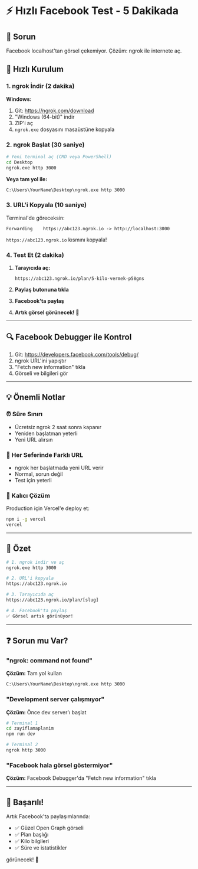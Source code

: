 # ⚡ Hızlı Facebook Test - 5 Dakikada

## 🎯 Sorun
Facebook localhost'tan görsel çekemiyor. Çözüm: ngrok ile internete aç.

## 🚀 Hızlı Kurulum

### 1. ngrok İndir (2 dakika)

**Windows:**
1. Git: https://ngrok.com/download
2. "Windows (64-bit)" indir
3. ZIP'i aç
4. `ngrok.exe` dosyasını masaüstüne kopyala

### 2. ngrok Başlat (30 saniye)

```bash
# Yeni terminal aç (CMD veya PowerShell)
cd Desktop
ngrok.exe http 3000
```

**Veya tam yol ile:**
```bash
C:\Users\YourName\Desktop\ngrok.exe http 3000
```

### 3. URL'i Kopyala (10 saniye)

Terminal'de göreceksin:
```
Forwarding    https://abc123.ngrok.io -> http://localhost:3000
```

`https://abc123.ngrok.io` kısmını kopyala!

### 4. Test Et (2 dakika)

1. **Tarayıcıda aç:**
   ```
   https://abc123.ngrok.io/plan/5-kilo-vermek-p58gns
   ```

2. **Paylaş butonuna tıkla**

3. **Facebook'ta paylaş**

4. **Artık görsel görünecek! 🎉**

---

## 🔍 Facebook Debugger ile Kontrol

1. Git: https://developers.facebook.com/tools/debug/
2. ngrok URL'ini yapıştır
3. "Fetch new information" tıkla
4. Görseli ve bilgileri gör

---

## 💡 Önemli Notlar

### ⏰ Süre Sınırı
- Ücretsiz ngrok 2 saat sonra kapanır
- Yeniden başlatman yeterli
- Yeni URL alırsın

### 🔄 Her Seferinde Farklı URL
- ngrok her başlatmada yeni URL verir
- Normal, sorun değil
- Test için yeterli

### 🚀 Kalıcı Çözüm
Production için Vercel'e deploy et:
```bash
npm i -g vercel
vercel
```

---

## 🎯 Özet

```bash
# 1. ngrok indir ve aç
ngrok.exe http 3000

# 2. URL'i kopyala
https://abc123.ngrok.io

# 3. Tarayıcıda aç
https://abc123.ngrok.io/plan/[slug]

# 4. Facebook'ta paylaş
✅ Görsel artık görünüyor!
```

---

## ❓ Sorun mu Var?

### "ngrok: command not found"
**Çözüm:** Tam yol kullan
```bash
C:\Users\YourName\Desktop\ngrok.exe http 3000
```

### "Development server çalışmıyor"
**Çözüm:** Önce dev server'ı başlat
```bash
# Terminal 1
cd zayiflamaplanim
npm run dev

# Terminal 2
ngrok http 3000
```

### "Facebook hala görsel göstermiyor"
**Çözüm:** Facebook Debugger'da "Fetch new information" tıkla

---

## 🎉 Başarılı!

Artık Facebook'ta paylaşımlarında:
- ✅ Güzel Open Graph görseli
- ✅ Plan başlığı
- ✅ Kilo bilgileri
- ✅ Süre ve istatistikler

görünecek! 🚀

